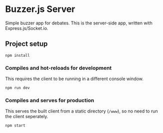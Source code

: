 # Buzzer.js Server

Simple buzzer app for debates.  This is the server-side app, written with Express.js/Socket.io.

## Project setup
```
npm install
```

### Compiles and hot-reloads for development
This requires the client to be running in a different console window.
```
npm run dev
```

### Compiles and serves for production
This serves the built client from a static directory (`/www`), so no need to run the client seperately.
```
npm start
```